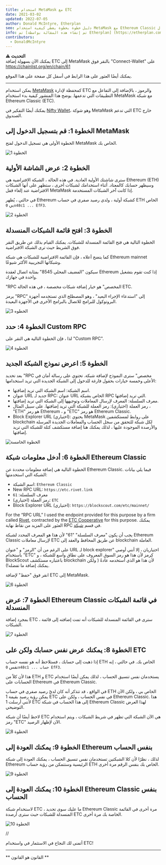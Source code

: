 ```yaml
---
title: استخدام MetaMask مع ETC
date: 2021-03-02
updated: 2022-07-05
author: Donald McIntyre, Etherplan
seo: دليل خطوة بخطوة يغطي كيفية استخدام MetaMask مع Ethereum Classic لإرسال ETC والتفاعل مع التطبيقات اللامركزية.
info: تم [تم إنشاء هذه المقالة بواسطة Etherplan] (https://etherplan.com/2021/03/02/how-to-connect-metamask-to-ethereum-classic/15512/). لمزيد من دروس Ethereum Classic والنظرية ومفاهيم العملة المشفرة ، يرجى مراجعة [etherplan.com](https://etherplan.com).
contributors:
  - DonaldMcIntyre
---
```


**⚠️ التحديث**  
يمكنك الآن بسهولة إضافة ETC إلى MetaMask بالنقر فوق "Connect-Wallet" على https://chainlist.org/en/chain/61

يمكنك أيضًا العثور على هذا الرابط في أسفل كل صفحة على هذا الموقع.

---

يمكن استخدام [MetaMask](https://metamask.io) كمحفظة لإدارة ETC والرموز ، بالإضافة إلى التفاعل مع التطبيقات التي تدعمها. يوضح هذا المنشور كيفية بدء استخدام MetaMask مع شبكة Ethereum Classic (ETC).

يمكنك أيضًا التفكير في [Nifty Wallet](https://chrome.google.com/webstore/detail/nifty-wallet/jbdaocneiiinmjbjlgalhcelgbejmnid?ucbcb=1)، وهو شوكة MetaMask التي تدعم ETC خارج الصندوق.

## الخطوة 1: قم بتسجيل الدخول إلى MetaMask

الخطوة الأولى هي تسجيل الدخول لفتح MetaMask الخاص بك.

![الخطوة 1](./01.png)

## الخطوة 2: عرض الشاشة الأولية

سترى شاشتك الأولية العادية. في هذه الحالة ، الشبكة الافتراضية هي Ethereum (ETH) وسيظهر حسابك كالمعتاد. أثناء استخدامك لشبكات أخرى ، ستظهر على أنها الشبكات الافتراضية عند إلغاء قفل MetaMask إذا كانت آخر الشبكات المستخدمة.

في حالتي ، يُظهر Ethereum كشبكة أولية ، ولدي رصيد صفري في حساب ETH الخاص بي `0x48c1 ... EfF3`.

![الخطوة 2](./02.png)

## الخطوة 3: افتح قائمة الشبكات المنسدلة

الخطوة التالية هي فتح القائمة المنسدلة للشبكات. يمكنك القيام بذلك عن طريق النقر فوق الشريط حيث ترى الشبكة الافتراضية.

كما يتضح أعلاه ، فإن القائمة الافتراضية للشبكات هي شبكة Ethereum mainnet وشبكاتها التجريبية الأكثر شيوعًا.

سيكون "المضيف المحلي 8545" بمثابة اتصال لعقدة Ethereum إذا كنت تقوم بتشغيل واحدة في جهازك.

"RPC المخصص" هو خيار إضافة شبكات مخصصة ، في هذه الحالة ETC.

يرمز "RPC" إلى "استدعاء الإجراء البعيد" ، وهو المصطلح الذي تستخدمه أجهزة البروتوكول للبرامج للاتصال بالبرامج الأخرى في الأجهزة البعيدة.

![الخطوه 3](./03.png)

## الخطوة 4: حدد Custom RPC

لذا ، فإن الخطوة التالية هي النقر على "Custom RPC".

![الخطوة 4](./04.png)

## الخطوة 5: اعرض نموذج الشبكة الجديد

بعد تحديد "RPC مخصص" سترى النموذج لإضافة شبكة. تحتوي على رسالة أمان في الأعلى وخمسة خيارات بحقول فارغة للدخول إلى الشبكة الجديدة التي تريد استخدامها:

- اسم الشبكة: اسم الشبكة التي تريد إضافتها.
- عنوان URL جديد لـ RPC: عنوان URL الخاص بشبكة RPC التي تريد إضافتها.
- معرف السلسلة: المعرف لإرسال المعاملات وتوجيهها إلى الشبكة التي تريد إضافتها.
- رمز العملة (اختياري): رمز العملة للشبكة التي تريد إضافتها. على سبيل المثال ، "ETH" هو رمز Ethereum ، و "ETC" هو رمز Ethereum Classic.
- Block Explorer URL (اختياري): يحتوي MetaMask على روابط لمستكشفين blockchain لكل شبكة للتحقق من سجل الحساب والمعاملات الجديدة المرسلة والأرصدة الموجودة عليها ، لذلك يمكنك هنا إضافة مستكشف كتلة للشبكة التي تريد إضافتها.

![الخطوة الخامسة](./05.png)

## الخطوة 6: أدخل معلومات شبكة Ethereum Classic

الخطوة التالية هي إضافة معلومات محددة عن Ethereum Classic. فيما يلي بيانات الشبكة التي استخدمتها:

- اسم الشبكة: `Ethereum Classic`
- New RPC URL: `https://etc.rivet.link`
- معرف السلسلة: `61`
- رمز العملة (اختياري): `ETC`
- Block Explorer URL (اختياري): `https://blockscout.com/etc/mainnet/`

For the “RPC URL” I used the endpoint provided for this purpose by a firm called [Rivet](https://rivet.link/), contracted by the [ETC Cooperative](https://etccooperative.org) for this purpose. يمكنك العثور على المزيد من نقاط نهاية RPC في قسم [شبكة](/network/endpoints).

يجب أن يكون "معرف السلسلة" "61" لأن هذا هو المعرف المحدد لشبكة Ethereum Classic لإرسال معاملات ETC عن طريق المحافظ والعقد إلى blockchain العاملة.

على الرغم من أن "الرمز" و "عنوان URL لـ block explorer" اختياريان ، إلا أنني أوصي باستخدام "ETC" كرمز لأن هذا هو رمز السوق المعروف على نطاق واسع للشبكة ، و BlockScout باعتباره مستكشف blockchain لأن هذا هو الذي أستخدمه عادةً ( ولكن يمكنك إضافة ما تفضله!).

انقر فوق "حفظ" لإضافة ETC إلى MetaMask.

![الخطوة 6](./06-rivet.png)

## الخطوة 7: عرض Ethereum Classic في قائمة الشبكات المنسدلة

بمجرد إضافة ETC ، سترى في القائمة المنسدلة للشبكات أنه تمت إضافته إلى قائمة الشبكات.

![الخطوة 7](./07.png)

## الخطوة 8: يمكنك عرض نفس حسابك ولكن على ETC

إذا ذهبت إلى حسابك ، فستلاحظ أنه هو نفسه حساب ETH الخاص بك. في حالتي ، إنه نفس `0x48c1 ... حساب EfF3`.

هذا لأن كلاً من ETH و ETC يستخدمان نفس تنسيق الحساب ، لذلك يمكن أيضًا استخدام الحسابات على Ethereum في Ethereum Classic.

في الواقع ، قد تتذكر أنه كان لديّ رصيد صفري في حساب ETH الخاص بي ، ولكن الآن يمكن رؤية رصيد بقيمة 1 ETC في نفس الحساب ، ولكن على Ethereum Classic. هذا لأنني أرسلت 1 ETC إلى هذا الحساب في شبكة Ethereum Classic لهذا العرض التوضيحي.

لاحظ أيضًا أن شبكة ETC هي الآن الشبكة التي تظهر في شريط الشبكات ، ويتم استخدام رمز "ETC" الآن لإظهار الرصيد.

![الخطوة 8](./08.png)

## الخطوة 9: يمكنك العودة إلى Ethereum بنفس الحساب

لذلك ، نظرًا لأن كلا الشبكتين تستخدمان نفس تنسيق الحساب ، يمكنك العودة إلى شبكة Ethereum الرئيسية وستتمكن من رؤية حساب ETH الخاص بك بنفس الرقم مرة أخرى.

![الخطوة 9](./09.png)

## الخطوة 10: يمكنك العودة إلى Ethereum Classic بنفس الحساب

لاستخدام شبكة ETC ، ما عليك سوى تحديد Ethereum Classic مرة أخرى في القائمة المنسدلة للشبكات حيث سترى أرصدة ETC الخاصة بك مرة أخرى.

![الخطوة 10](./10.png)

//

أتمنى لك النجاح في الاستثمار في واستخدام ETC!

---

** القانون هو القانون **
